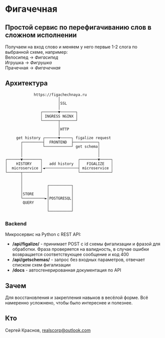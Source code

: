 # Фигачечная
## Простой сервис по перефигачиванию слов в сложном исполнении
Получаем на вход слово и меняем у него первые 1-2 слога по выбранной схеме, например:  
Велосипед -> *Фигасипед*  
Игрушка -> *Фигрушка*  
Прачечная -> *Фигачечная*  
## Архитектура
                 https://figachechnaya.ru
                            │
                            │SSL
                            │
                    ┌───────▼───────┐
                    │ INGRESS NGINX │
                    └───────┬───────┘
                            │
                            │HTTP
                            │
         get history ┌──────▼─────┐ figalize request
           ┌─────────┤  FRONTEND  ├───────────┐
           │         └────────────┘ get schema│
           │                                  │
           │                                  │
    ┌──────▼────────┐                ┌────────▼─────┐
    │    HISTORY    │   add history  │   FIGALIZE   │
    │  microservice │◄───────────────┤ microservice │
    └──────┬────────┘                └──────────────┘
           │
           │
           │           ┌──────────┐
           │           │          │
           │STORE      │          │
           └──────────►│POSTGRESQL│
            QUERY      │          │
                       │          │
                       └──────────┘
### Backend
Микросервис на Python с REST API:
- **/api/figalize/** - принимает POST с id схемы фигализации и фразой для обработки. Фраза проверяется на валидность, в случае ошибки возвращается соответствующее сообщение и код 400
- **/api/getschemas/** - запрос без входных параметров, отвечает списком схем фигализации
- **/docs** - автосгенерированная документация по API
## Зачем
Для восстановления и закрепления навыков в весёлой форме. Всё намеренно усложнено, чтобы было интереснее и полезнее.
## Кто
Сергей Краснов, realscorp@outlook.com